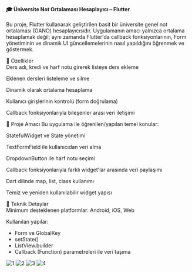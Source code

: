 <h4>🎓 Üniversite Not Ortalaması Hesaplayıcı – Flutter</h4>
Bu proje, Flutter kullanarak geliştirilen basit bir üniversite genel not ortalaması (GANO) hesaplayıcısıdır. Uygulamanın amacı yalnızca ortalama hesaplamak değil; aynı zamanda Flutter'da callback fonksiyonlarının, Form yönetiminin ve dinamik UI güncellemelerinin nasıl yapıldığını öğrenmek ve göstermek.

📱 Özellikler<br>
Ders adı, kredi ve harf notu girerek listeye ders ekleme

Eklenen dersleri listeleme ve silme

Dinamik olarak ortalama hesaplama

Kullanıcı girişlerinin kontrolü (form doğrulama)

Callback fonksiyonlarıyla bileşenler arası veri iletişimi

🧠 Proje Amacı<vr>
Bu uygulama ile öğrenilen/yapılan temel konular:

StatefulWidget ve State yönetimi

TextFormField ile kullanıcıdan veri alma

DropdownButton ile harf notu seçimi

Callback fonksiyonlarıyla farklı widget'lar arasında veri paylaşımı

Dart dilinde map, list, class kullanımı

Temiz ve yeniden kullanılabilir widget yapısı

🧩 Teknik Detaylar<br>
Minimum desteklenen platformlar: Android, iOS, Web

Kullanılan yapılar:<br>
<ul>
  <li>Form ve GlobalKey<FormState></li>
  <li>setState()</li>
  <li>ListView.builder</li>
  <li>Callback (Function) parametreleri ile veri taşıma</li>
</ul>


![1](https://github.com/user-attachments/assets/06c5cb70-2d98-41f8-8564-18f75621e57c)
![2](https://github.com/user-attachments/assets/d8dda4ca-07fc-449b-bab1-d0f86ead09ee)
![3](https://github.com/user-attachments/assets/a74119e7-29d0-42b9-80e3-a0e1308dbe43)
![4](https://github.com/user-attachments/assets/35a4d69f-e51b-43e4-8bc9-22df1bab1e62)






